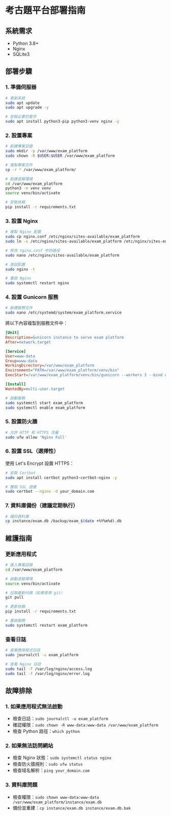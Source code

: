 # 考古題平台部署指南

## 系統需求
- Python 3.8+
- Nginx
- SQLite3

## 部署步驟

### 1. 準備伺服器
```bash
# 更新系統
sudo apt update
sudo apt upgrade -y

# 安裝必要的套件
sudo apt install python3-pip python3-venv nginx -y
```

### 2. 設置專案
```bash
# 創建專案目錄
sudo mkdir -p /var/www/exam_platform
sudo chown -R $USER:$USER /var/www/exam_platform

# 複製專案文件
cp -r * /var/www/exam_platform/

# 創建虛擬環境
cd /var/www/exam_platform
python3 -m venv venv
source venv/bin/activate

# 安裝依賴
pip install -r requirements.txt
```

### 3. 設置 Nginx
```bash
# 複製 Nginx 配置
sudo cp nginx.conf /etc/nginx/sites-available/exam_platform
sudo ln -s /etc/nginx/sites-available/exam_platform /etc/nginx/sites-enabled/

# 修改 nginx.conf 中的路徑
sudo nano /etc/nginx/sites-available/exam_platform

# 測試配置
sudo nginx -t

# 重啟 Nginx
sudo systemctl restart nginx
```

### 4. 設置 Gunicorn 服務
```bash
# 創建服務文件
sudo nano /etc/systemd/system/exam_platform.service
```

將以下內容複製到服務文件中：
```ini
[Unit]
Description=Gunicorn instance to serve exam platform
After=network.target

[Service]
User=www-data
Group=www-data
WorkingDirectory=/var/www/exam_platform
Environment="PATH=/var/www/exam_platform/venv/bin"
ExecStart=/var/www/exam_platform/venv/bin/gunicorn --workers 3 --bind unix:exam_platform.sock -m 007 wsgi:app

[Install]
WantedBy=multi-user.target
```

```bash
# 啟動服務
sudo systemctl start exam_platform
sudo systemctl enable exam_platform
```

### 5. 設置防火牆
```bash
# 允許 HTTP 和 HTTPS 流量
sudo ufw allow 'Nginx Full'
```

### 6. 設置 SSL（選擇性）
使用 Let's Encrypt 設置 HTTPS：
```bash
# 安裝 Certbot
sudo apt install certbot python3-certbot-nginx -y

# 獲取 SSL 證書
sudo certbot --nginx -d your_domain.com
```

### 7. 資料庫備份（建議定期執行）
```bash
# 備份資料庫
cp instance/exam.db /backup/exam_$(date +%Y%m%d).db
```

## 維護指南

### 更新應用程式
```bash
# 進入專案目錄
cd /var/www/exam_platform

# 啟動虛擬環境
source venv/bin/activate

# 拉取最新代碼（如果使用 git）
git pull

# 更新依賴
pip install -r requirements.txt

# 重啟服務
sudo systemctl restart exam_platform
```

### 查看日誌
```bash
# 查看應用程式日誌
sudo journalctl -u exam_platform

# 查看 Nginx 日誌
sudo tail -f /var/log/nginx/access.log
sudo tail -f /var/log/nginx/error.log
```

## 故障排除

### 1. 如果應用程式無法啟動
- 檢查日誌：`sudo journalctl -u exam_platform`
- 確認權限：`sudo chown -R www-data:www-data /var/www/exam_platform`
- 檢查 Python 路徑：`which python`

### 2. 如果無法訪問網站
- 檢查 Nginx 狀態：`sudo systemctl status nginx`
- 檢查防火牆規則：`sudo ufw status`
- 檢查域名解析：`ping your_domain.com`

### 3. 資料庫問題
- 檢查權限：`sudo chown www-data:www-data /var/www/exam_platform/instance/exam.db`
- 備份並重建：`cp instance/exam.db instance/exam.db.bak`
